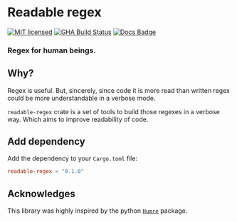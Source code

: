 # Readable regex

[![MIT licensed](https://img.shields.io/badge/license-MIT-blue.svg)](./LICENSE)
[![GHA Build Status](https://github.com/danielsanchezq/readable-regex/workflows/CI/badge.svg)](https://github.com/danielsanchezq/readable-regex/actions?query=workflow%3ACI)
[![Docs Badge](https://docs.rs/readable-regex/badge.svg)](https://docs.rs/readable-regex)

### Regex for human beings.

## Why?

Regex is useful. But, sincerely, since code it is more read than written regex could 
be more understandable in a verbose mode.

`readable-regex` crate is a set of tools to build those regexes in a verbose way. Which aims
to improve readability of code.


## Add dependency
Add the dependency to your `Cargo.toml` file: 

```toml
readable-regex = "0.1.0"
```


## Acknowledges

This library was highly inspired by the python [`Humre`](https://github.com/asweigart/humre) package.
